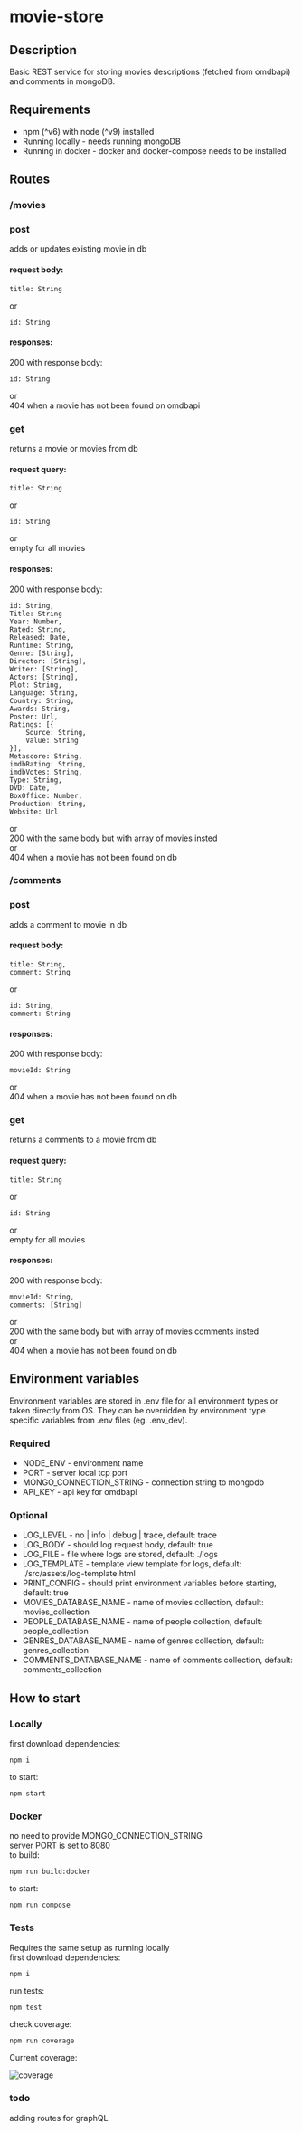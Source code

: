 # movie-store

## Description
Basic REST service for storing movies descriptions (fetched from omdbapi) and comments in mongoDB. 

## Requirements
- npm (^v6) with node (^v9) installed
- Running locally - needs running mongoDB 
- Running in docker - docker and docker-compose needs to be installed

## Routes
### /movies
### post 
adds or updates existing movie in db  
#### request body:
```
title: String
```
or 
```
id: String
```
#### responses:  
200 with response body:
```
id: String
```
or  
404 when a movie has not been found on omdbapi

### get
returns a movie or movies from db
#### request query:
```
title: String
```
or 
```
id: String
```
or  
empty for all movies
#### responses:
200 with response body:
```
id: String,
Title: String
Year: Number,
Rated: String,
Released: Date,
Runtime: String,
Genre: [String],
Director: [String],
Writer: [String],
Actors: [String],
Plot: String,
Language: String,
Country: String,
Awards: String,
Poster: Url,
Ratings: [{
    Source: String,
    Value: String
}],
Metascore: String,
imdbRating: String,
imdbVotes: String,
Type: String,
DVD: Date,
BoxOffice: Number,
Production: String,
Website: Url
```
or  
200 with the same body but with array of movies insted  
or  
404 when a movie has not been found on db

### /comments
### post 
adds a comment to movie in db  
#### request body:
```
title: String,
comment: String
```
or 
```
id: String,
comment: String
```
#### responses:  
200 with response body:
```
movieId: String

```
or  
404 when a movie has not been found on db
### get
returns a comments to a movie from db
#### request query:
```
title: String
```
or 
```
id: String
```
or  
empty for all movies
#### responses:
200 with response body:
```
movieId: String,
comments: [String]
```
or  
200 with the same body but with array of movies comments insted  
or  
404 when a movie has not been found on db

## Environment variables
Environment variables are stored in .env file for all environment types or taken directly from OS. They can be overridden by environment type specific variables from .env files (eg. .env_dev).

### Required 
- NODE_ENV - environment name
- PORT - server local tcp port
- MONGO_CONNECTION_STRING - connection string to mongodb
- API_KEY - api key for omdbapi

### Optional
- LOG_LEVEL - no | info | debug | trace, default: trace
- LOG_BODY - should log request body, default: true
- LOG_FILE - file where logs are stored, default: ./logs
- LOG_TEMPLATE - template view template for logs, default: ./src/assets/log-template.html
- PRINT_CONFIG - should print environment variables before starting, default: true
- MOVIES_DATABASE_NAME - name of movies collection, default: movies_collection
- PEOPLE_DATABASE_NAME - name of people collection, default: people_collection
- GENRES_DATABASE_NAME - name of genres collection, default: genres_collection
- COMMENTS_DATABASE_NAME - name of comments collection, default: comments_collection

## How to start
### Locally
first download dependencies:
```
npm i
```
to start:
```
npm start
```
### Docker
no need to provide MONGO_CONNECTION_STRING  
server PORT is set to 8080  
to build:
```
npm run build:docker
```
to start:
```
npm run compose
```
### Tests
Requires the same setup as running locally  
first download dependencies:
```
npm i
```
run tests:
```
npm test
```
check coverage:
```
npm run coverage
```
Current coverage:
  
    
![coverage](coverage.png)

### todo
adding routes for graphQL
